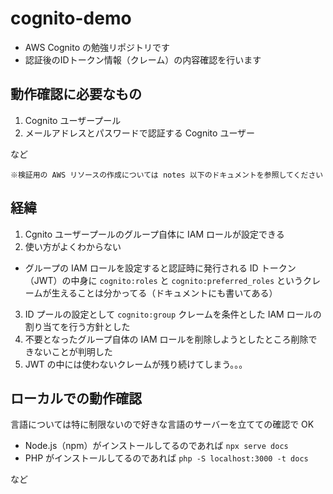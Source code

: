# cognito-demo

- AWS Cognito の勉強リポジトリです
- 認証後のIDトークン情報（クレーム）の内容確認を行います

## 動作確認に必要なもの
1. Cognito ユーザープール
2. メールアドレスとパスワードで認証する Cognito ユーザー

など

`※検証用の AWS リソースの作成については notes 以下のドキュメントを参照してください`

## 経緯
1. Cgnito ユーザープールのグループ自体に IAM ロールが設定できる
2. 使い方がよくわからない
  - グループの IAM ロールを設定すると認証時に発行される ID トークン（JWT）の中身に `cognito:roles` と `cognito:preferred_roles` というクレームが生えることは分かってる（ドキュメントにも書いてある）
3. ID プールの設定として `cognito:group` クレームを条件とした IAM ロールの割り当てを行う方針とした
4. 不要となったグループ自体の IAM ロールを削除しようとしたところ削除できないことが判明した
5. JWT の中には使わないクレームが残り続けてしまう。。。

## ローカルでの動作確認

言語については特に制限ないので好きな言語のサーバーを立てての確認で OK

- Node.js（npm）がインストールしてるのであれば `npx serve docs`
- PHP がインストールしてるのであれば `php -S localhost:3000 -t docs`

など

